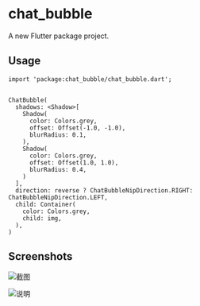 # chat_bubble

A new Flutter package project.

## Usage
```
import 'package:chat_bubble/chat_bubble.dart';


ChatBubble(
  shadows: <Shadow>[
    Shadow(
      color: Colors.grey,
      offset: Offset(-1.0, -1.0),
      blurRadius: 0.1,
    ),
    Shadow(
      color: Colors.grey,
      offset: Offset(1.0, 1.0),
      blurRadius: 0.4,
    )
  ],
  direction: reverse ? ChatBubbleNipDirection.RIGHT:  ChatBubbleNipDirection.LEFT,
  child: Container(
    color: Colors.grey,
    child: img,
  ),
)
```

## Screenshots

![截图](https://github.com/mrTangYun/flutter_chat_bubble/raw/master/screenshots/Screenshot_1587114817.png)

![说明](https://github.com/mrTangYun/flutter_chat_bubble/raw/master/screenshots/Screenshot_1587095359.png)

